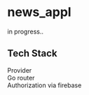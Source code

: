 # news_appl
in progress..

## Tech Stack
Provider <br>
Go router <br>
Authorization via firebase <br>
